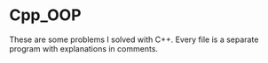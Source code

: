 # Cpp_OOP
These are some problems I solved with C++. 
Every file is a separate program with explanations in comments.
